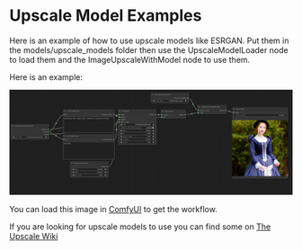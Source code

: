 # Upscale Model Examples

Here is an example of how to use upscale models like ESRGAN. Put them in the models/upscale_models folder then use the UpscaleModelLoader node to load them and the ImageUpscaleWithModel node to use them.

Here is an example:

![Example](esrgan_example.png)

You can load this image in [ComfyUI](https://github.com/comfyanonymous/ComfyUI) to get the workflow.

If you are looking for upscale models to use you can find some on [The Upscale Wiki](https://upscale.wiki/wiki/Model_Database)
